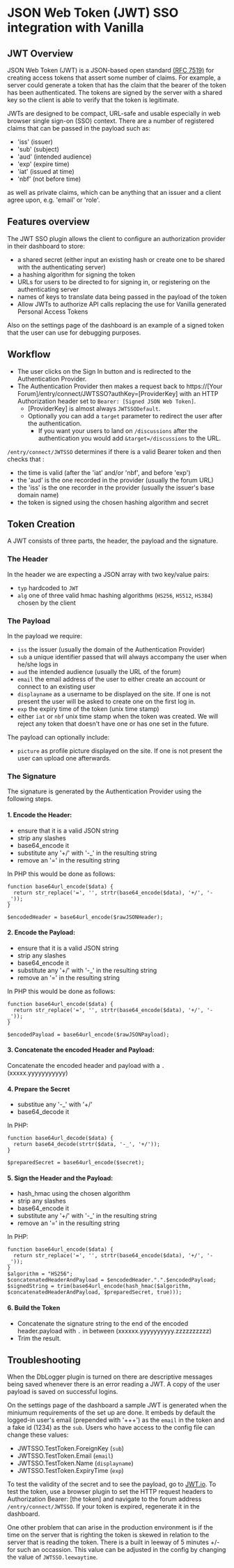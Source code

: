# JSON Web Token (JWT) SSO integration with Vanilla

## JWT Overview

JSON Web Token (JWT) is a JSON-based open standard [(RFC 7519)]('https://tools.ietf.org/html/rfc7519') for creating access tokens that assert some number of claims. For example, a server could generate a token that has the claim that the bearer of the token has been authenticated. The tokens are signed by the server with a shared key so the client is able to verify that the token is legitimate. 

JWTs are designed to be compact, URL-safe and usable especially in web browser single sign-on (SSO) context. There are a number of registered claims that can be passed in the payload such as:

 - 'iss' (issuer)
 - 'sub' (subject)
 - 'aud' (intended audience)
 - 'exp' (expire time)
 - 'iat' (issued at time)
 - 'nbf' (not before time)


as well as private claims, which can be anything that an issuer and a client agree upon, e.g. 'email' or 'role'.

## Features overview

The JWT SSO plugin allows the client to configure an authorization provider in their dashboard to store:

 - a shared secret (either input an existing hash or create one to be shared with the authenticating server)
 - a hashing algorithm for signing the token
 - URLs for users to be directed to for signing in, or registering on the authenticating server
 - names of keys to translate data being passed in the payload of the token
 - Allow JWTs to authorize API calls replacing the use for Vanilla generated Personal Access Tokens

Also on the settings page of the dashboard is an example of a signed token that the user can use for debugging purposes.

## Workflow

- The user clicks on the Sign In button and is redirected to the Authentication Provider.
- The Authentication Provider then makes a request back to https://[Your Forum]/entry/connect/JWTSSO?authKey=[ProviderKey] with an HTTP Authorization header set to `Bearer: [Signed JSON Web Token]`.
  - [ProviderKey] is almost always `JWTSSODefault`.
  - Optionally you can add a `target` parameter to redirect the user after the authentication.
    - If you want your users to land on `/discussions` after the authentication you would add `&target=/discussions` to the URL.

`/entry/connect/JWTSSO` determines if there is a valid Bearer token and then checks that :

 - the time is valid (after the 'iat' and/or 'nbf', and before 'exp')
 - the 'aud' is the one recorded in the provider (usually the forum URL)
 - the 'iss' is the one recorder in the provider (usually the issuer's base domain name)
 - the token is signed using the chosen hashing algorithm and secret


## Token Creation

A JWT consists of three parts, the header, the payload and the signature.

### The Header

In the header we are expecting a JSON array with two key/value pairs: 

 - `typ` hardcoded to `JWT`
 - `alg` one of three valid hmac hashing algorithms (`HS256`, `HS512`, `HS384`) chosen by the client

### The Payload

In the payload we require: 

 - `iss` the issuer (usually the domain of the Authentication Provider)
 - `sub` a unique identifier passed that will always accompany the user when he/she logs in
 - `aud` the intended audience (usually the URL of the forum)
 - `email` the email address of the user to either create an account or connect to an existing user
 - `displayname` as a username to be displayed on the site. If one is not present the user will be asked to create one on the first log in.
 - `exp` the expiry time of the token (unix time stamp)
 - either `iat` or `nbf` unix time stamp when the token was created. We will reject any token that doesn't have one or has one set in the future.


The payload can optionally include:

 - `picture` as profile picture displayed on the site. If one is not present the user can upload one afterwards.


### The Signature
The signature is generated by the Authentication Provider using the following steps.

#### 1. Encode the Header:

 - ensure that it is a valid JSON string
 - strip any slashes
 - base64_encode it
 - substitute any '+/' with '-_' in the resulting string
 - remove an '=' in the resulting string

In PHP this would be done as follows: 

```
function base64url_encode($data) {
  return str_replace('=', '', strtr(base64_encode($data), '+/', '-_'));
}

$encodedHeader = base64url_encode($rawJSONHeader);

```
#### 2. Encode the Payload:

 - ensure that it is a valid JSON string
 - strip any slashes
 - base64_encode it
 - substitute any '+/' with '-_' in the resulting string
 - remove an '=' in the resulting string

In PHP this would be done as follows: 

```
function base64url_encode($data) {
  return str_replace('=', '', strtr(base64_encode($data), '+/', '-_'));
}

$encodedPayload = base64url_encode($rawJSONPayload);

```
#### 3. Concatenate the encoded Header and Payload:
Concatenate the encoded header and payload with a `.` (xxxxx.yyyyyyyyyyy)

#### 4. Prepare the Secret

 - substitue any '-_' with '+/'
 - base64_decode it

In PHP: 

```
function base64url_decode($data) {
  return base64_decode(strtr($data, '-_', '+/'));
}

$preparedSecret = base64url_encode($secret);
```


#### 5. Sign the Header and the Payload:

 - hash_hmac using the chosen algorithm
 - strip any slashes
 - base64_encode it
 - substitute any '+/' with '-_' in the resulting string
 - remove an '=' in the resulting string

In PHP: 

```
function base64url_encode($data) {
  return str_replace('=', '', strtr(base64_encode($data), '+/', '-_'));
}
$algorithm = "HS256";
$concatenatedHeaderAndPayload = $encodedHeader.".".$encodedPayload;
$signedString = trim(base64url_encode(hash_hmac($algorithm, $concatenatedHeaderAndPayload, $preparedSecret, true)));
```

#### 6. Build the Token

 - Concatenate the signature string to the end of the encoded header.payload with `.` in between (xxxxxx.yyyyyyyyyy.zzzzzzzzzz)
 - Trim the result.


## Troubleshooting

When the DbLogger plugin is turned on there are descriptive messages being saved whenever there is an error reading a JWT. A copy of the user payload is saved on successful logins.

On the settings page of the dashboard a sample JWT is generated when the miniumum requirements of the set up are done. It embeds by default the logged-in user's email (prepended with '+++') as the `email` in the token and a fake id (1234) as the `sub`. Users who have access to the config file can change these values:

 - JWTSSO.TestToken.ForeignKey (`sub`)
 - JWTSSO.TestToken.Email (`email`)
 - JWTSSO.TestToken.Name (`displayname`)
 - JWTSSO.TestToken.ExpiryTime (`exp`)

 To test the validity of the secret and to see the payload, go to [JWT.io]('https://jwt.io'). To test the token, use a browser plugin to set the HTTP request headers to Authorization Bearer: [the token] and navigate to the forum address `/entry/connect/JWTSSO`. If your token is expired, regenerate it in the dashboard.

 One other problem that can arise in the production environment is if the time on the server that is righting the token is skewed in relation to the server that is reading the token. There is a built in leeway of 5 minutes +/- for such an occassion. This value can be adjusted in the config by changing the value of `JWTSSO.leewaytime`.
